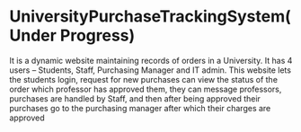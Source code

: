 # UniversityPurchaseTrackingSystem(Under Progress)
It is a dynamic website maintaining records of orders in a University. It has 4 users – Students, Staff, Purchasing Manager and IT admin. This website lets the students login, request for new purchases can view the status of the order which professor has approved them, they can message professors, purchases are handled by Staff, and then after being approved their purchases go to the purchasing manager after which their charges are approved
